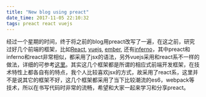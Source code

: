 ```yaml
---
title: "New blog using preact"
date_time: 2017-11-05 22:10:32
tags: preact react vuejs
---
```


经过一个星期的时间，终于将之前的blog用preact改写了一遍，在这之前，研究过好几个前端的框架，比如[React](https://reactjs.org/), [vuejs](https://vuejs.org/), [ember](https://emberjs.com/), 还有[inferno](https://infernojs.org/)，其中preact和inferno和react非常相似，都采用了jsx的语法，另外vuejs采用和react系不一样的做法，详细的可参考[这里](https://vuejs.org/v2/guide/comparison.html)。其实这几个框架都是所谓的相应式前端开发框架，在技术特性上都各自有的特点，我个人比较喜欢jsx的方式，故采用了react系，这里并不是说其它的框架不好，这几个框架都采用了当下比较潮流的es6，webpack等技术，所以在书写代码时非常的流畅，希望和大家一起来学习和分享preact。
